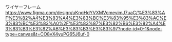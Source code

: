 ワイヤーフレーム
https://www.figma.com/design/uKnqHdYVXMVcmeyimJ7uaC/%E3%83%AF%E3%82%A4%E3%83%A4%E3%83%BC%E3%83%95%E3%83%AC%E3%83%BC%E3%83%A0%2F%E3%83%87%E3%82%B6%E3%82%A4%E3%83%B3%E3%82%AB%E3%83%B3%E3%83%97?node-id=0-1&node-type=canvas&t=CO8vX4yuPG65J6uf-0
